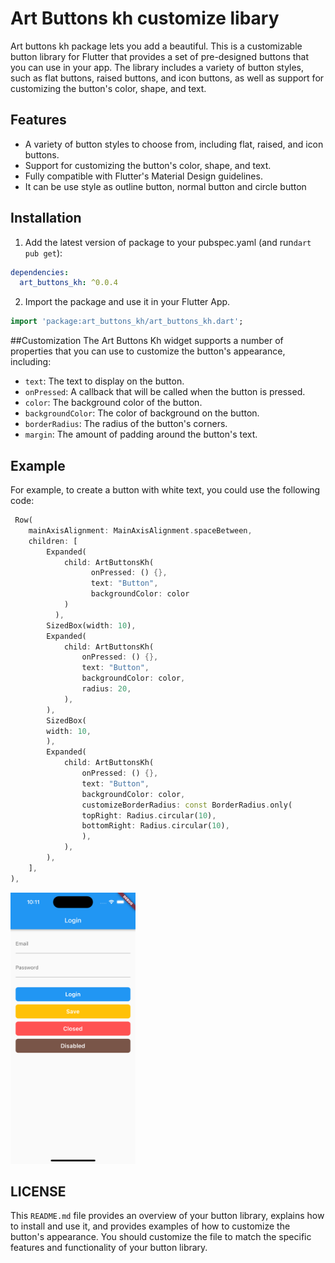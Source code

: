 
# Art Buttons kh customize libary

Art buttons kh package lets you add a beautiful.
This is a customizable button library for Flutter that provides a set of pre-designed buttons that you can use in your app. The library includes a variety of button styles, such as flat buttons, raised buttons, and icon buttons, as well as support for customizing the button's color, shape, and text.

## Features

- A variety of button styles to choose from, including flat, raised, and icon buttons.
- Support for customizing the button's color, shape, and text.
- Fully compatible with Flutter's Material Design guidelines.
- It can be use style as outline button, normal button and circle button 

## Installation

1. Add the latest version of package to your pubspec.yaml (and run`dart pub get`):
```yaml
dependencies:
  art_buttons_kh: ^0.0.4
```
2. Import the package and use it in your Flutter App.
```dart
import 'package:art_buttons_kh/art_buttons_kh.dart';
```



##Customization
The Art Buttons Kh widget supports a number of properties that you can use to customize the button's appearance, including:

- `text`: The text to display on the button.
- `onPressed`: A callback that will be called when the button is pressed.
- `color`: The background color of the button.
- `backgroundColor`: The color of background on the button.
- `borderRadius`: The radius of the button's corners.
- `margin`: The amount of padding around the button's text.


## Example
For example, to create a button with white text, you could use the following code:





```dart
 Row(
    mainAxisAlignment: MainAxisAlignment.spaceBetween,
    children: [
        Expanded(
            child: ArtButtonsKh(
                  onPressed: () {}, 
                  text: "Button", 
                  backgroundColor: color
            )
          ),
        SizedBox(width: 10),
        Expanded(
            child: ArtButtonsKh(
                onPressed: () {},
                text: "Button",
                backgroundColor: color,
                radius: 20,
            ),
        ),
        SizedBox(
        width: 10,
        ),
        Expanded(
            child: ArtButtonsKh(
                onPressed: () {},
                text: "Button",
                backgroundColor: color,
                customizeBorderRadius: const BorderRadius.only(
                topRight: Radius.circular(10),
                bottomRight: Radius.circular(10),
                ),
            ),
        ),
    ],
),
```

<img src="https://github.com/Kimsoer/art_button_kh/raw/main/docs/readme_assets/login.png"  width="200"/> 

## LICENSE

This `README.md` file provides an overview of your button library, explains how to install and use it, and provides examples of how to customize the button's appearance. You should customize the file to match the specific features and functionality of your button library.


